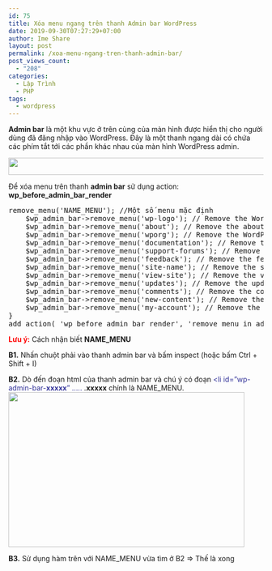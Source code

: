 ```yaml
---
id: 75
title: Xóa menu ngang trên thanh Admin bar WordPress
date: 2019-09-30T07:27:29+07:00
author: Ime Share
layout: post
permalink: /xoa-menu-ngang-tren-thanh-admin-bar/
post_views_count:
  - "208"
categories:
  - Lập Trình
  - PHP
tags:
  - wordpress
---
```

**Admin bar** là một khu vực ở trên cùng của màn hình được hiển thị cho người dùng đã đăng nhập vào WordPress. Đây là một thanh ngang dài có chứa các phím tắt tới các phần khác nhau của màn hình WordPress admin.

<img class="aligncenter wp-image-84 size-full" src="https://anhkevin.github.io/assets/img/uploads/2019/09/hide_admin_bar_imeshare.png" alt="" width="752" height="34" srcset="https://anhkevin.github.io/assets/img/uploads/2019/09/hide_admin_bar_imeshare.png 752w, https://anhkevin.github.io/assets/img/uploads/2019/09/hide_admin_bar_imeshare-300x14.png 300w, https://anhkevin.github.io/assets/img/uploads/2019/09/hide_admin_bar_imeshare-150x7.png 150w" sizes="(max-width: 752px) 100vw, 752px" /> 

Để xóa menu trên thanh **admin bar** sử dụng action: **wp\_before\_admin\_bar\_render**

<pre class="lang:php decode:true " ><?php

function remove_menu_in_admin_bar() { 
	global $wp_admin_bar; 
	
	// Xóa menu: 
	$wp_admin_bar->remove_menu('NAME_MENU'); //Một số menu mặc định 
	$wp_admin_bar->remove_menu('wp-logo'); // Remove the WordPress logo 
	$wp_admin_bar->remove_menu('about'); // Remove the about WordPress link 
	$wp_admin_bar->remove_menu('wporg'); // Remove the WordPress.org link 
	$wp_admin_bar->remove_menu('documentation'); // Remove the WordPress documentation link 
	$wp_admin_bar->remove_menu('support-forums'); // Remove the support forums link 
	$wp_admin_bar->remove_menu('feedback'); // Remove the feedback link 
	$wp_admin_bar->remove_menu('site-name'); // Remove the site name menu 
	$wp_admin_bar->remove_menu('view-site'); // Remove the view site link 
	$wp_admin_bar->remove_menu('updates'); // Remove the updates link 
	$wp_admin_bar->remove_menu('comments'); // Remove the comments link 
	$wp_admin_bar->remove_menu('new-content'); // Remove the content link 
	$wp_admin_bar->remove_menu('my-account'); // Remove the user details tab 
} 
add_action( 'wp_before_admin_bar_render', 'remove_menu_in_admin_bar' );
</pre>

<span style="color: #ff0000;"><strong>Lưu ý:</strong></span> Cách nhận biết **NAME_MENU**

**B1.** Nhấn chuột phải vào thanh admin bar và bấm inspect (hoặc bấm Ctrl + Shift + I)

**B2.** Dò đến đoạn html của thanh admin bar và chú ý có đoạn <span style="color: #333399;"><li id=&#8221;wp-admin-bar-<strong>xxxxx</strong>&#8221; &#8230;..</span> .**xxxxx** chính là <span class="st_h">NAME_MENU. </span>  
<img class="aligncenter wp-image-85 size-full" src="https://anhkevin.github.io/assets/img/uploads/2019/09/viewcode_hide_admin_bar_imeshare.png" alt="" width="466" height="306" srcset="https://anhkevin.github.io/assets/img/uploads/2019/09/viewcode_hide_admin_bar_imeshare.png 466w, https://anhkevin.github.io/assets/img/uploads/2019/09/viewcode_hide_admin_bar_imeshare-300x197.png 300w, https://anhkevin.github.io/assets/img/uploads/2019/09/viewcode_hide_admin_bar_imeshare-150x98.png 150w" sizes="(max-width: 466px) 100vw, 466px" /> 

**B3.** Sử dụng hàm trên với <span class="st_h">NAME_MENU</span> vừa tìm ở B2 => Thế là xong

<div id="gtx-trans" style="position: absolute; left: 173px; top: 102.422px;">
  <div class="gtx-trans-icon">
  </div>
</div>